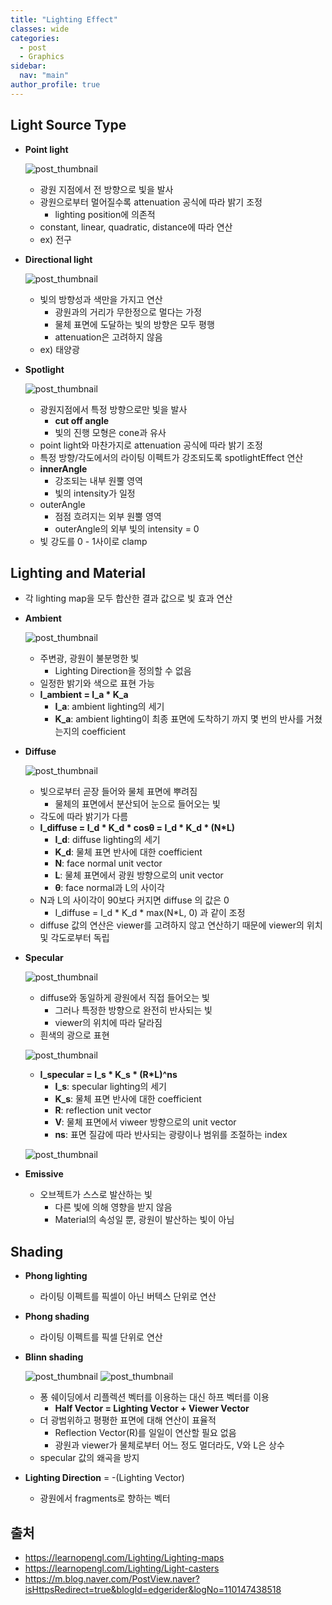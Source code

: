 ```yaml
---
title: "Lighting Effect"
classes: wide
categories: 
  - post
  - Graphics
sidebar:
  nav: "main"
author_profile: true
---
```

   
## Light Source Type    
* **Point light**

  ![post_thumbnail](/assets/images/pointlight.png)
  - 광원 지점에서 전 방향으로 빛을 발사
  - 광원으로부터 멀어질수록 attenuation 공식에 따라 밝기 조정
    - lighting position에 의존적
  - constant, linear, quadratic, distance에 따라 연산
  - ex) 전구

* **Directional light**

  ![post_thumbnail](/assets/images/directionallight.png)
  - 빛의 방향성과 색만을 가지고 연산
    - 광원과의 거리가 무한정으로 멀다는 가정
    - 물체 표면에 도달하는 빛의 방향은 모두 평행
    - attenuation은 고려하지 않음
  - ex) 태양광

* **Spotlight**

  ![post_thumbnail](/assets/images/spotlight.png)
  - 광원지점에서 특정 방향으로만 빛을 발사
    - **cut off angle**
    - 빛의 진행 모형은 cone과 유사
  - point light와 마찬가지로 attenuation 공식에 따라 밝기 조정
  - 특정 방향/각도에서의 라이팅 이펙트가 강조되도록 spotlightEffect 연산
  - **innerAngle**
     - 강조되는 내부 원뿔 영역 
     - 빛의 intensity가 일정
  - outerAngle 
    - 점점 흐려지는 외부 원뿔 영역
    - outerAngle의 외부 빛의 intensity = 0
  - 빛 강도를 0 - 1사이로 clamp

## Lighting and Material
* 각 lighting map을 모두 합산한 결과 값으로 빛 효과 연산

* **Ambient**

  ![post_thumbnail](/assets/images/ambient.png)
  - 주변광, 광원이 불분명한 빛
    - Lighting Direction을 정의할 수 없음
  - 일정한 밝기와 색으로 표현 가능
  - **I_ambient = I_a * K_a**
    - **I_a**: ambient lighting의 세기
    - **K_a**: ambient lighting이 최종 표면에 도착하기 까지 몇 번의 반사를 거쳤는지의 coefficient

* **Diffuse**

  ![post_thumbnail](/assets/images/diffuse.png)
  - 빛으로부터 곧장 들어와 물체 표면에 뿌려짐
    - 물체의 표면에서 분산되어 눈으로 들어오는 빛
  - 각도에 따라 밝기가 다름
  - **I_diffuse = I_d * K_d * cosθ = I_d * K_d * (N*L)**
    - **I_d**: diffuse lighting의 세기
    - **K_d**: 물체 표면 반사에 대한 coefficient
    - **N**: face normal unit vector
    - **L**: 물체 표면에서 광원 방향으로의 unit vector
    - **θ**: face normal과 L의 사이각
  - N과 L의 사이각이 90보다 커지면 diffuse 의 값은 0
    - I_diffuse = I_d * K_d * max(N*L, 0) 과 같이 조정
  - diffuse 값의 연산은 viewer를 고려하지 않고 연산하기 때문에 viewer의 위치 및 각도로부터 독립

* **Specular**

  ![post_thumbnail](/assets/images/specular.png)    
  - diffuse와 동일하게 광원에서 직접 들어오는 빛
    - 그러나 특정한 방향으로 완전히 반사되는 빛
    - viewer의 위치에 따라 달라짐
  - 흰색의 광으로 표현

  ![post_thumbnail](/assets/images/spec_vectors.png)    
  - **I_specular = I_s * K_s * (R*L)^ns**
    - **I_s**: specular lighting의 세기
    - **K_s**: 물체 표면 반사에 대한 coefficient
    - **R**: reflection unit vector
    - **V**: 물체 표면에서 viweer 방향으로의 unit vector
    - **ns**: 표면 질감에 따라 반사되는 광량이나 범위를 조절하는 index

  ![post_thumbnail](/assets/images/emissive.png)
* **Emissive**
  * 오브젝트가 스스로 발산하는 빛
    * 다른 빛에 의해 영향을 받지 않음
    * Material의 속성일 뿐, 광원이 발산하는 빛이 아님

## Shading
* **Phong lighting**
  * 라이팅 이펙트를 픽셀이 아닌 버텍스 단위로 연산
* **Phong shading** 
  * 라이팅 이펙트를 픽셀 단위로 연산
* **Blinn shading** 

  ![post_thumbnail](/assets/images/phong1.png)
  ![post_thumbnail](/assets/images/phong2.png)
  * 퐁 쉐이딩에서 리플렉션 벡터를 이용하는 대신 하프 벡터를 이용
    * **Half Vector = Lighting Vector + Viewer Vector**
  * 더 광범위하고 평평한 표면에 대해 연산이 표율적
    * Reflection Vector(R)를 일일이 연산할 필요 없음
    * 광원과 viewer가 물체로부터 어느 정도 멀더라도, V와 L은 상수
  * specular 값의 왜곡을 방지
* **Lighting Direction** = -(Lighting Vector)
  * 광원에서 fragments로 향하는 벡터
  
## 출처
* <https://learnopengl.com/Lighting/Lighting-maps>
* <https://learnopengl.com/Lighting/Light-casters>  
* <https://m.blog.naver.com/PostView.naver?isHttpsRedirect=true&blogId=edgerider&logNo=110147438518>